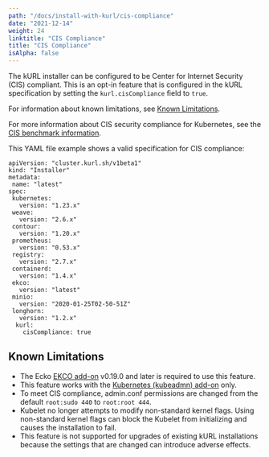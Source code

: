 ```yaml
---
path: "/docs/install-with-kurl/cis-compliance"
date: "2021-12-14"
weight: 24
linktitle: "CIS Compliance"
title: "CIS Compliance"
isAlpha: false
---
```

The kURL installer can be configured to be Center for Internet Security (CIS) compliant. This is an opt-in feature that is configured in the kURL specification by setting the `kurl.cisCompliance` field to `true`.

For information about known limitations, see [Known Limitations](#known-limitations).

For more information about CIS security compliance for Kubernetes, see the [CIS benchmark information](https://www.cisecurity.org/benchmark/kubernetes).

This YAML file example shows a valid specification for CIS compliance:

```
apiVersion: "cluster.kurl.sh/v1beta1"
kind: "Installer"
metadata:
 name: "latest"
spec:
 kubernetes: 
   version: "1.23.x"
 weave:
   version: "2.6.x"
 contour:
   version: "1.20.x"
 prometheus:
   version: "0.53.x"
 registry:
   version: "2.7.x"
 containerd:
   version: "1.4.x"
 ekco:
   version: "latest"
 minio:
   version: "2020-01-25T02-50-51Z"
 longhorn:
   version: "1.2.x"
  kurl:
    cisCompliance: true
```

## Known Limitations

* The Ecko [EKCO add-on](/docs/add-ons/ekco) v0.19.0 and later is required to use this feature.
* This feature works with the [Kubernetes (kubeadmn) add-on](https://kurl.sh.docs/add-ons/kubernetes) only.
* To meet CIS compliance, admin.conf permissions are changed from the default `root:sudo 440` to `root:root 444`.
* Kubelet no longer attempts to modify non-standard kernel flags. Using non-standard kernel flags can block the Kubelet from initializing and causes the installation to fail.
* This feature is not supported for upgrades of existing kURL installations because the settings that are changed can introduce adverse effects.
